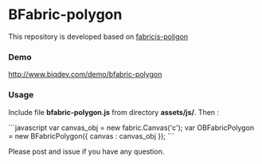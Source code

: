 # BFabric-polygon
<p>
This repository is developed based on <a href="https://github.com/taqimustafa/fabricjs-polygon">fabricjs-poligon</a>
</p>
<h3>Demo</h3>
<a href="http://www.biqdev.com/demo/bfabric-polygon">http://www.biqdev.com/demo/bfabric-polygon</a>
<h3>Usage</h3>
<p>
Include file <b>bfabric-polygon.js</b> from directory <b>assets/js/</b>.
Then : 
</p>
```javascript
var canvas_obj = new fabric.Canvas('c');
var OBFabricPolygon = new BFabricPolygon({ canvas : canvas_obj });
```
<p>
Please post and issue if you have any question.
</p>